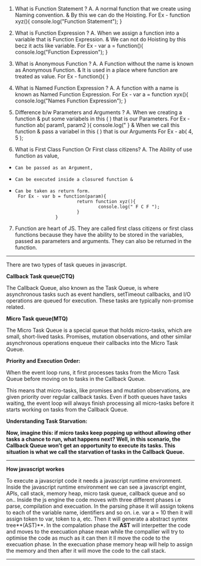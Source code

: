 1.  What is Function Statement ?
A.  A normal function that we create using Naming convention. & By this we can do the Hoisting.
      For Ex  -  function xyz(){
                            console.log("Function Statement");
                       }

2.  What is Function Expression ?
A.  When we assign a function into a variable that is Function Expression. & We can not do Hoisting by this becz it acts like variable.
      For Ex - var a = function(){
                            console.log("Function Expression");
                    }

3.  What is Anonymous Function ?
A.  A Function without the name is known as Anonymous Function. & It is used in a place where function are treated as value.
      For Ex - function(){
                     }

4.  What is Named Function Expression ?
A.  A function with a name is known as Named Function Expression.
      For Ex - var a = function xyx(){
                            console.log("Names Function Expression");
                     }

5.  Difference b/w Parameters and Arguments ?
A.  When we creating a function  & put some variabels in this ( ) that is our Parameters.
       For Ex - function ab( param1, param2 ){
                              console.log("
                      }
       & When we call this function & pass a variabel in this ( ) that is our Arguments
       For Ex - ab( 4, 5 );

6.  What is First Class Function Or First class citizens?
A.   The Ability of use function as value,
*     Can be passed as an Argument,
*     Can be executed inside a closured function &
*     Can be taken as return form.
       For Ex - var b = function(param){
                             return function xyz(){
                                     console.log(" F C F ");
                             }
                     } 

7. Function are heart of JS. They are called first class citizens or first class functions because they have the ability to be stored in the variables, passed as parameters and arguments. They can also be returned in the function.


---------------------------------------------------------------------------------------------------------------------------------------------------------------------------


There are two types of task queues in javascript.

**Callback Task queue(CTQ)**

The Callback Queue, also known as the Task Queue, is where asynchronous tasks such as event handlers, setTimeout callbacks, and I/O operations are queued for execution. These tasks are typically non-promise related.

**Micro Task queue(MTQ)**

The Micro Task Queue is a special queue that holds micro-tasks, which are small, short-lived tasks. Promises, mutation observations, and other similar asynchronous operations enqueue their callbacks into the Micro Task Queue.

**Priority and Execution Order:**

When the event loop runs, it first processes tasks from the Micro Task Queue before moving on to tasks in the Callback Queue.

This means that micro-tasks, like promises and mutation observations, are given priority over regular callback tasks. Even if both queues have tasks waiting, the event loop will always finish processing all micro-tasks before it starts working on tasks from the Callback Queue.

**Understanding Task Starvation:**

**Now, imagine this: if micro tasks keep popping up without allowing other tasks a chance to run, what happens next? Well, in this scenario, the Callback Queue won’t get an opportunity to execute its tasks. This situation is what we call the starvation of tasks in the Callback Queue.**

---------------------------------------------------------------------------------------------------------------------------------------------------------------------------

**How javascript workes**

To execute a javascript code it needs a javascript runtime environment.
Inside the javascript runtime environment we can see a javascript engint, APIs, call stack, memory heap, micro task queue, callback queue and so on..
Inside the js engine the code moves with three different phases i.e parse, compilation and execuation.
In the parsing phase it will assign tokens to each of the variable name, identifiers  and so on. i.e. var a = 10 then it will assign  token to var, token to a, etc. Then it will generate a abstract syntex tree**(AST)**.
In the compalation phase the **AST** will interpetter the code and moves to the execuation phase mean while the compallier will try to optimise the code as much as it can then it ll move the code to the execuation phase.
In the execuation phase memory heap will help to assign the memory and then after it will move the code to the call stack.

---------------------------------------------------------------------------------------------------------------------------------------------------------------------------
